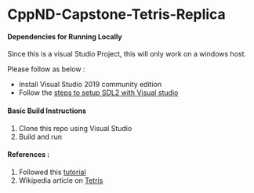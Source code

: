 # CppND-Capstone-Tetris-Replica


#### Dependencies for Running Locally
Since this is a visual Studio Project, this will only
work on a windows host.

Please follow as below :
* Install Visual Studio 2019 community edition 
* Follow the [steps to setup SDL2 with Visual studio](https://lazyfoo.net/tutorials/SDL/01_hello_SDL/windows/msvc2019/index.php)

#### Basic Build Instructions
1. Clone this repo using Visual Studio
2. Build and run

#### References :
1. Followed this [tutorial](https://javilop.com/gamedev/tetris-tutorial-in-c-platform-independent-focused-in-game-logic-for-beginners/)
2. Wikipedia article on [Tetris](https://en.wikipedia.org/wiki/Tetris)
